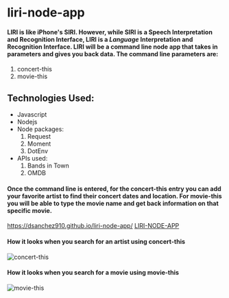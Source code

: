 # liri-node-app

#### LIRI is like iPhone's SIRI. However, while SIRI is a Speech Interpretation and Recognition Interface, LIRI is a _Language_ Interpretation and Recognition Interface. LIRI will be a command line node app that takes in parameters and gives you back data. The command line parameters are:

1. concert-this
1. movie-this


## Technologies Used:

* Javascript
* Nodejs
* Node packages:
  1. Request
  1. Moment
  1. DotEnv
* APIs used:
  1. Bands in Town
  1. OMDB


#### Once the command line is entered, for the concert-this entry you can add your favorite artist to find their concert dates and location. For movie-this you will be able to type the movie name and get back information on that specific movie.


https://dsanchez910.github.io/liri-node-app/
[LIRI-NODE-APP](https://dsanchez910.github.io/liri-node-app/)


#### How it looks when you search for an artist using concert-this
![concert-this](https://user-images.githubusercontent.com/51100331/62985333-d9848c80-be04-11e9-9b07-6aa63924302a.PNG)


#### How it looks when you search for a movie using movie-this
![movie-this](https://user-images.githubusercontent.com/51100331/62985380-181a4700-be05-11e9-9cd5-d0430f29d303.PNG)






